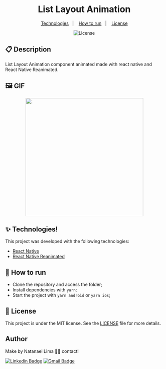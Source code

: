 <h1 align="center">List Layout Animation</h1>

<p align="center">
  <a href="#-technologies">Technologies</a>&nbsp;&nbsp;&nbsp;|&nbsp;&nbsp;&nbsp;
  <a href="#-How-to-run">How to run</a>&nbsp;&nbsp;&nbsp;|&nbsp;&nbsp;&nbsp;
  <a href="#-license">License</a>
</p>

<p align="center">
  <img alt="License" src="https://img.shields.io/static/v1?label=license&message=MIT&color=8257E5&labelColor=000000">
</p>

## 📋 Description

List Layout Animation component animated made with react native and React Native Reanimated.

## 🖼 GIF

<p align='center'>
<img src='' width='375' />
</p>

## ✨ Technologies!


This project was developed with the following technologies:

- [React Native](https://reactnative.dev/)
- [React Native Reanimated](https://docs.swmansion.com/react-native-reanimated/)

## 🚀 How to run

- Clone the repository and access the folder;
- Install dependencies with `yarn`;
- Start the project with `yarn android` or `yarn ios`;

## 📄 License

This project is under the MIT license. See the [LICENSE](LICENSE) file for more details.

## Author

Make by Natanael Lima 👋🏽 contact!

[![Linkedin Badge](https://img.shields.io/badge/-Natanelvich-blue?style=flat-square&logo=Linkedin&logoColor=white&link=https://www.linkedin.com/in/natanaelvich/)](https://www.linkedin.com/in/natanaelvich/)
[![Gmail Badge](https://img.shields.io/badge/-taelima1997@gmail.com-red?style=flat-square&link=mailto:taelima1997@gmail.com)](mailto:taelima1997@gmail.com)
